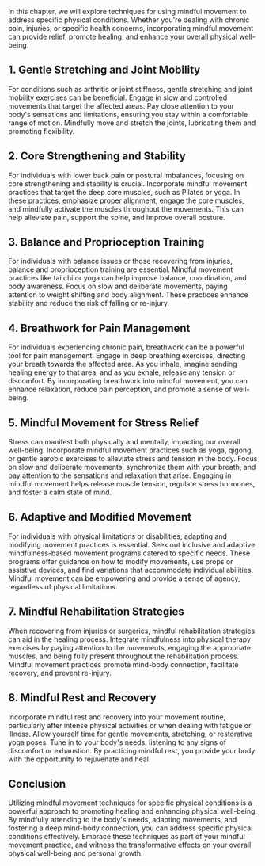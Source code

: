 
In this chapter, we will explore techniques for using mindful movement to address specific physical conditions. Whether you're dealing with chronic pain, injuries, or specific health concerns, incorporating mindful movement can provide relief, promote healing, and enhance your overall physical well-being.

1\. Gentle Stretching and Joint Mobility
---------------------------------------

For conditions such as arthritis or joint stiffness, gentle stretching and joint mobility exercises can be beneficial. Engage in slow and controlled movements that target the affected areas. Pay close attention to your body's sensations and limitations, ensuring you stay within a comfortable range of motion. Mindfully move and stretch the joints, lubricating them and promoting flexibility.

2\. Core Strengthening and Stability
-----------------------------------

For individuals with lower back pain or postural imbalances, focusing on core strengthening and stability is crucial. Incorporate mindful movement practices that target the deep core muscles, such as Pilates or yoga. In these practices, emphasize proper alignment, engage the core muscles, and mindfully activate the muscles throughout the movements. This can help alleviate pain, support the spine, and improve overall posture.

3\. Balance and Proprioception Training
--------------------------------------

For individuals with balance issues or those recovering from injuries, balance and proprioception training are essential. Mindful movement practices like tai chi or yoga can help improve balance, coordination, and body awareness. Focus on slow and deliberate movements, paying attention to weight shifting and body alignment. These practices enhance stability and reduce the risk of falling or re-injury.

4\. Breathwork for Pain Management
---------------------------------

For individuals experiencing chronic pain, breathwork can be a powerful tool for pain management. Engage in deep breathing exercises, directing your breath towards the affected area. As you inhale, imagine sending healing energy to that area, and as you exhale, release any tension or discomfort. By incorporating breathwork into mindful movement, you can enhance relaxation, reduce pain perception, and promote a sense of well-being.

5\. Mindful Movement for Stress Relief
-------------------------------------

Stress can manifest both physically and mentally, impacting our overall well-being. Incorporate mindful movement practices such as yoga, qigong, or gentle aerobic exercises to alleviate stress and tension in the body. Focus on slow and deliberate movements, synchronize them with your breath, and pay attention to the sensations and relaxation that arise. Engaging in mindful movement helps release muscle tension, regulate stress hormones, and foster a calm state of mind.

6\. Adaptive and Modified Movement
---------------------------------

For individuals with physical limitations or disabilities, adapting and modifying movement practices is essential. Seek out inclusive and adaptive mindfulness-based movement programs catered to specific needs. These programs offer guidance on how to modify movements, use props or assistive devices, and find variations that accommodate individual abilities. Mindful movement can be empowering and provide a sense of agency, regardless of physical limitations.

7\. Mindful Rehabilitation Strategies
------------------------------------

When recovering from injuries or surgeries, mindful rehabilitation strategies can aid in the healing process. Integrate mindfulness into physical therapy exercises by paying attention to the movements, engaging the appropriate muscles, and being fully present throughout the rehabilitation process. Mindful movement practices promote mind-body connection, facilitate recovery, and prevent re-injury.

8\. Mindful Rest and Recovery
----------------------------

Incorporate mindful rest and recovery into your movement routine, particularly after intense physical activities or when dealing with fatigue or illness. Allow yourself time for gentle movements, stretching, or restorative yoga poses. Tune in to your body's needs, listening to any signs of discomfort or exhaustion. By practicing mindful rest, you provide your body with the opportunity to rejuvenate and heal.

Conclusion
----------

Utilizing mindful movement techniques for specific physical conditions is a powerful approach to promoting healing and enhancing physical well-being. By mindfully attending to the body's needs, adapting movements, and fostering a deep mind-body connection, you can address specific physical conditions effectively. Embrace these techniques as part of your mindful movement practice, and witness the transformative effects on your overall physical well-being and personal growth.
